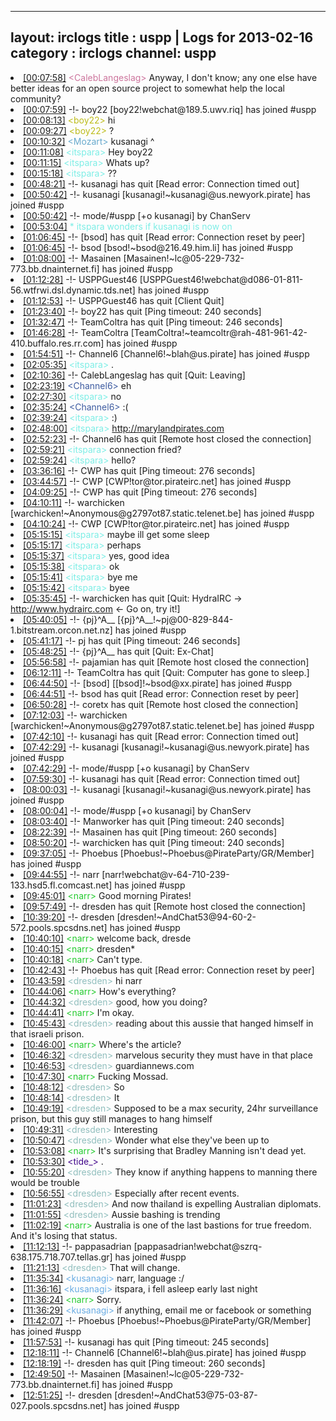 
---
layout: irclogs
title : uspp | Logs for 2013-02-16
category : irclogs
channel: uspp
---
<li class="logitem"><a href="#00:07:58" name="00:07:58" class="time">[00:07:58]</a> <span class="person" style="color:#cc749c">&lt;CalebLangeslag&gt;</span> Anyway, I don't know; any one else have better ideas for an open source project to somewhat help the local community? </li>
<li class="logitem"><a href="#00:07:59" name="00:07:59" class="time">[00:07:59]</a> -!- <span class="join">boy22</span> [boy22!webchat@189.5.uwv.riq] has joined #uspp </li>
<li class="logitem"><a href="#00:08:13" name="00:08:13" class="time">[00:08:13]</a> <span class="person" style="color:#bdbc1a">&lt;boy22&gt;</span> hi </li>
<li class="logitem"><a href="#00:09:27" name="00:09:27" class="time">[00:09:27]</a> <span class="person" style="color:#bdbc1a">&lt;boy22&gt;</span> ? </li>
<li class="logitem"><a href="#00:10:32" name="00:10:32" class="time">[00:10:32]</a> <span class="person" style="color:#67a9cd">&lt;Mozart&gt;</span> kusanagi ^ </li>
<li class="logitem"><a href="#00:11:08" name="00:11:08" class="time">[00:11:08]</a> <span class="person" style="color:#7deee6">&lt;itspara&gt;</span> Hey boy22  </li>
<li class="logitem"><a href="#00:11:15" name="00:11:15" class="time">[00:11:15]</a> <span class="person" style="color:#7deee6">&lt;itspara&gt;</span> Whats up? </li>
<li class="logitem"><a href="#00:15:18" name="00:15:18" class="time">[00:15:18]</a> <span class="person" style="color:#7deee6">&lt;itspara&gt;</span> ?? </li>
<li class="logitem"><a href="#00:48:21" name="00:48:21" class="time">[00:48:21]</a> -!- <span class="quit">kusanagi</span> has quit [Read error: Connection timed out] </li>
<li class="logitem"><a href="#00:50:42" name="00:50:42" class="time">[00:50:42]</a> -!- <span class="join">kusanagi</span> [kusanagi!~kusanagi@us.newyork.pirate] has joined #uspp </li>
<li class="logitem"><a href="#00:50:42" name="00:50:42" class="time">[00:50:42]</a> -!- mode/<span class="mode">#uspp</span> [+o kusanagi] by ChanServ </li>
<li class="logitem"><a href="#00:53:04" name="00:53:04" class="time">[00:53:04]</a> <span class="person" style="color:#7deee6">* itspara wonders if kusanagi is now on</span> </li>
<li class="logitem"><a href="#01:06:45" name="01:06:45" class="time">[01:06:45]</a> -!- <span class="quit">[bsod]</span> has quit [Read error: Connection reset by peer] </li>
<li class="logitem"><a href="#01:06:45" name="01:06:45" class="time">[01:06:45]</a> -!- <span class="join">bsod</span> [bsod!~bsod@216.49.him.li] has joined #uspp </li>
<li class="logitem"><a href="#01:08:00" name="01:08:00" class="time">[01:08:00]</a> -!- <span class="join">Masainen</span> [Masainen!~lc@05-229-732-773.bb.dnainternet.fi] has joined #uspp </li>
<li class="logitem"><a href="#01:12:28" name="01:12:28" class="time">[01:12:28]</a> -!- <span class="join">USPPGuest46</span> [USPPGuest46!webchat@d086-01-811-56.wtfrwi.dsl.dynamic.tds.net] has joined #uspp </li>
<li class="logitem"><a href="#01:12:53" name="01:12:53" class="time">[01:12:53]</a> -!- <span class="quit">USPPGuest46</span> has quit [Client Quit] </li>
<li class="logitem"><a href="#01:23:40" name="01:23:40" class="time">[01:23:40]</a> -!- <span class="quit">boy22</span> has quit [Ping timeout: 240 seconds] </li>
<li class="logitem"><a href="#01:32:47" name="01:32:47" class="time">[01:32:47]</a> -!- <span class="quit">TeamColtra</span> has quit [Ping timeout: 246 seconds] </li>
<li class="logitem"><a href="#01:46:28" name="01:46:28" class="time">[01:46:28]</a> -!- <span class="join">TeamColtra</span> [TeamColtra!~teamcoltr@rah-481-961-42-410.buffalo.res.rr.com] has joined #uspp </li>
<li class="logitem"><a href="#01:54:51" name="01:54:51" class="time">[01:54:51]</a> -!- <span class="join">Channel6</span> [Channel6!~blah@us.pirate] has joined #uspp </li>
<li class="logitem"><a href="#02:05:35" name="02:05:35" class="time">[02:05:35]</a> <span class="person" style="color:#7deee6">&lt;itspara&gt;</span> . </li>
<li class="logitem"><a href="#02:10:36" name="02:10:36" class="time">[02:10:36]</a> -!- <span class="quit">CalebLangeslag</span> has quit [Quit: Leaving] </li>
<li class="logitem"><a href="#02:23:19" name="02:23:19" class="time">[02:23:19]</a> <span class="person" style="color:#3d5ba0">&lt;Channel6&gt;</span> eh </li>
<li class="logitem"><a href="#02:27:30" name="02:27:30" class="time">[02:27:30]</a> <span class="person" style="color:#7deee6">&lt;itspara&gt;</span> no </li>
<li class="logitem"><a href="#02:35:24" name="02:35:24" class="time">[02:35:24]</a> <span class="person" style="color:#3d5ba0">&lt;Channel6&gt;</span> :( </li>
<li class="logitem"><a href="#02:39:24" name="02:39:24" class="time">[02:39:24]</a> <span class="person" style="color:#7deee6">&lt;itspara&gt;</span> :) </li>
<li class="logitem"><a href="#02:48:00" name="02:48:00" class="time">[02:48:00]</a> <span class="person" style="color:#7deee6">&lt;itspara&gt;</span> <a href="http://marylandpirates.com/archives/449" target="_blank">http://marylandpirates.com</a> </li>
<li class="logitem"><a href="#02:52:23" name="02:52:23" class="time">[02:52:23]</a> -!- <span class="quit">Channel6</span> has quit [Remote host closed the connection] </li>
<li class="logitem"><a href="#02:59:21" name="02:59:21" class="time">[02:59:21]</a> <span class="person" style="color:#7deee6">&lt;itspara&gt;</span> connection fried? </li>
<li class="logitem"><a href="#02:59:24" name="02:59:24" class="time">[02:59:24]</a> <span class="person" style="color:#7deee6">&lt;itspara&gt;</span> hello? </li>
<li class="logitem"><a href="#03:36:16" name="03:36:16" class="time">[03:36:16]</a> -!- <span class="quit">CWP</span> has quit [Ping timeout: 276 seconds] </li>
<li class="logitem"><a href="#03:44:57" name="03:44:57" class="time">[03:44:57]</a> -!- <span class="join">CWP</span> [CWP!tor@tor.pirateirc.net] has joined #uspp </li>
<li class="logitem"><a href="#04:09:25" name="04:09:25" class="time">[04:09:25]</a> -!- <span class="quit">CWP</span> has quit [Ping timeout: 276 seconds] </li>
<li class="logitem"><a href="#04:10:11" name="04:10:11" class="time">[04:10:11]</a> -!- <span class="join">warchicken</span> [warchicken!~Anonymous@g2797ot87.static.telenet.be] has joined #uspp </li>
<li class="logitem"><a href="#04:10:24" name="04:10:24" class="time">[04:10:24]</a> -!- <span class="join">CWP</span> [CWP!tor@tor.pirateirc.net] has joined #uspp </li>
<li class="logitem"><a href="#05:15:15" name="05:15:15" class="time">[05:15:15]</a> <span class="person" style="color:#7deee6">&lt;itspara&gt;</span> maybe ill get some sleep </li>
<li class="logitem"><a href="#05:15:17" name="05:15:17" class="time">[05:15:17]</a> <span class="person" style="color:#7deee6">&lt;itspara&gt;</span> perhaps </li>
<li class="logitem"><a href="#05:15:37" name="05:15:37" class="time">[05:15:37]</a> <span class="person" style="color:#7deee6">&lt;itspara&gt;</span> yes, good idea </li>
<li class="logitem"><a href="#05:15:38" name="05:15:38" class="time">[05:15:38]</a> <span class="person" style="color:#7deee6">&lt;itspara&gt;</span> ok </li>
<li class="logitem"><a href="#05:15:41" name="05:15:41" class="time">[05:15:41]</a> <span class="person" style="color:#7deee6">&lt;itspara&gt;</span> bye me </li>
<li class="logitem"><a href="#05:15:42" name="05:15:42" class="time">[05:15:42]</a> <span class="person" style="color:#7deee6">&lt;itspara&gt;</span> byee </li>
<li class="logitem"><a href="#05:35:45" name="05:35:45" class="time">[05:35:45]</a> -!- <span class="quit">warchicken</span> has quit [Quit:  HydraIRC -&gt; <a href="http://www.hydrairc.com" target="_blank">http://www.hydrairc.com</a> &lt;- Go on, try it!] </li>
<li class="logitem"><a href="#05:40:05" name="05:40:05" class="time">[05:40:05]</a> -!- <span class="join">{pj}^A__</span> [{pj}^A__!~pj@00-829-844-1.bitstream.orcon.net.nz] has joined #uspp </li>
<li class="logitem"><a href="#05:41:17" name="05:41:17" class="time">[05:41:17]</a> -!- <span class="quit">pj</span> has quit [Ping timeout: 246 seconds] </li>
<li class="logitem"><a href="#05:48:25" name="05:48:25" class="time">[05:48:25]</a> -!- <span class="quit">{pj}^A__</span> has quit [Quit: Ex-Chat] </li>
<li class="logitem"><a href="#05:56:58" name="05:56:58" class="time">[05:56:58]</a> -!- <span class="quit">pajamian</span> has quit [Remote host closed the connection] </li>
<li class="logitem"><a href="#06:12:11" name="06:12:11" class="time">[06:12:11]</a> -!- <span class="quit">TeamColtra</span> has quit [Quit: Computer has gone to sleep.] </li>
<li class="logitem"><a href="#06:44:50" name="06:44:50" class="time">[06:44:50]</a> -!- <span class="join">[bsod]</span> [[bsod]!~bsod@xx.pirate] has joined #uspp </li>
<li class="logitem"><a href="#06:44:51" name="06:44:51" class="time">[06:44:51]</a> -!- <span class="quit">bsod</span> has quit [Read error: Connection reset by peer] </li>
<li class="logitem"><a href="#06:50:28" name="06:50:28" class="time">[06:50:28]</a> -!- <span class="quit">coretx</span> has quit [Remote host closed the connection] </li>
<li class="logitem"><a href="#07:12:03" name="07:12:03" class="time">[07:12:03]</a> -!- <span class="join">warchicken</span> [warchicken!~Anonymous@g2797ot87.static.telenet.be] has joined #uspp </li>
<li class="logitem"><a href="#07:42:10" name="07:42:10" class="time">[07:42:10]</a> -!- <span class="quit">kusanagi</span> has quit [Read error: Connection timed out] </li>
<li class="logitem"><a href="#07:42:29" name="07:42:29" class="time">[07:42:29]</a> -!- <span class="join">kusanagi</span> [kusanagi!~kusanagi@us.newyork.pirate] has joined #uspp </li>
<li class="logitem"><a href="#07:42:29" name="07:42:29" class="time">[07:42:29]</a> -!- mode/<span class="mode">#uspp</span> [+o kusanagi] by ChanServ </li>
<li class="logitem"><a href="#07:59:30" name="07:59:30" class="time">[07:59:30]</a> -!- <span class="quit">kusanagi</span> has quit [Read error: Connection timed out] </li>
<li class="logitem"><a href="#08:00:03" name="08:00:03" class="time">[08:00:03]</a> -!- <span class="join">kusanagi</span> [kusanagi!~kusanagi@us.newyork.pirate] has joined #uspp </li>
<li class="logitem"><a href="#08:00:04" name="08:00:04" class="time">[08:00:04]</a> -!- mode/<span class="mode">#uspp</span> [+o kusanagi] by ChanServ </li>
<li class="logitem"><a href="#08:03:40" name="08:03:40" class="time">[08:03:40]</a> -!- <span class="quit">Manworker</span> has quit [Ping timeout: 240 seconds] </li>
<li class="logitem"><a href="#08:22:39" name="08:22:39" class="time">[08:22:39]</a> -!- <span class="quit">Masainen</span> has quit [Ping timeout: 260 seconds] </li>
<li class="logitem"><a href="#08:50:20" name="08:50:20" class="time">[08:50:20]</a> -!- <span class="quit">warchicken</span> has quit [Ping timeout: 240 seconds] </li>
<li class="logitem"><a href="#09:37:05" name="09:37:05" class="time">[09:37:05]</a> -!- <span class="join">Phoebus</span> [Phoebus!~Phoebus@PirateParty/GR/Member] has joined #uspp </li>
<li class="logitem"><a href="#09:44:55" name="09:44:55" class="time">[09:44:55]</a> -!- <span class="join">narr</span> [narr!webchat@v-64-710-239-133.hsd5.fl.comcast.net] has joined #uspp </li>
<li class="logitem"><a href="#09:45:01" name="09:45:01" class="time">[09:45:01]</a> <span class="person" style="color:#23cb2e">&lt;narr&gt;</span> Good morning Pirates! </li>
<li class="logitem"><a href="#09:57:49" name="09:57:49" class="time">[09:57:49]</a> -!- <span class="quit">dresden</span> has quit [Remote host closed the connection] </li>
<li class="logitem"><a href="#10:39:20" name="10:39:20" class="time">[10:39:20]</a> -!- <span class="join">dresden</span> [dresden!~AndChat53@94-60-2-572.pools.spcsdns.net] has joined #uspp </li>
<li class="logitem"><a href="#10:40:10" name="10:40:10" class="time">[10:40:10]</a> <span class="person" style="color:#23cb2e">&lt;narr&gt;</span> welcome back, dresde </li>
<li class="logitem"><a href="#10:40:15" name="10:40:15" class="time">[10:40:15]</a> <span class="person" style="color:#23cb2e">&lt;narr&gt;</span> dresden* </li>
<li class="logitem"><a href="#10:40:18" name="10:40:18" class="time">[10:40:18]</a> <span class="person" style="color:#23cb2e">&lt;narr&gt;</span> Can't type. </li>
<li class="logitem"><a href="#10:42:43" name="10:42:43" class="time">[10:42:43]</a> -!- <span class="quit">Phoebus</span> has quit [Read error: Connection reset by peer] </li>
<li class="logitem"><a href="#10:43:59" name="10:43:59" class="time">[10:43:59]</a> <span class="person" style="color:#90bebd">&lt;dresden&gt;</span> hi narr </li>
<li class="logitem"><a href="#10:44:06" name="10:44:06" class="time">[10:44:06]</a> <span class="person" style="color:#23cb2e">&lt;narr&gt;</span> How's everything? </li>
<li class="logitem"><a href="#10:44:32" name="10:44:32" class="time">[10:44:32]</a> <span class="person" style="color:#90bebd">&lt;dresden&gt;</span> good, how you doing? </li>
<li class="logitem"><a href="#10:44:41" name="10:44:41" class="time">[10:44:41]</a> <span class="person" style="color:#23cb2e">&lt;narr&gt;</span> I'm okay. </li>
<li class="logitem"><a href="#10:45:43" name="10:45:43" class="time">[10:45:43]</a> <span class="person" style="color:#90bebd">&lt;dresden&gt;</span> reading about this aussie that hanged himself in that israeli prison.  </li>
<li class="logitem"><a href="#10:46:00" name="10:46:00" class="time">[10:46:00]</a> <span class="person" style="color:#23cb2e">&lt;narr&gt;</span> Where's the article? </li>
<li class="logitem"><a href="#10:46:32" name="10:46:32" class="time">[10:46:32]</a> <span class="person" style="color:#90bebd">&lt;dresden&gt;</span> marvelous security they must have in that place </li>
<li class="logitem"><a href="#10:46:53" name="10:46:53" class="time">[10:46:53]</a> <span class="person" style="color:#90bebd">&lt;dresden&gt;</span> guardiannews.com </li>
<li class="logitem"><a href="#10:47:30" name="10:47:30" class="time">[10:47:30]</a> <span class="person" style="color:#23cb2e">&lt;narr&gt;</span> Fucking Mossad. </li>
<li class="logitem"><a href="#10:48:12" name="10:48:12" class="time">[10:48:12]</a> <span class="person" style="color:#90bebd">&lt;dresden&gt;</span> So </li>
<li class="logitem"><a href="#10:48:14" name="10:48:14" class="time">[10:48:14]</a> <span class="person" style="color:#90bebd">&lt;dresden&gt;</span> It </li>
<li class="logitem"><a href="#10:49:19" name="10:49:19" class="time">[10:49:19]</a> <span class="person" style="color:#90bebd">&lt;dresden&gt;</span> Supposed to be a max security, 24hr surveillance prison, but this guy still manages to hang himself </li>
<li class="logitem"><a href="#10:49:31" name="10:49:31" class="time">[10:49:31]</a> <span class="person" style="color:#90bebd">&lt;dresden&gt;</span> Interesting </li>
<li class="logitem"><a href="#10:50:47" name="10:50:47" class="time">[10:50:47]</a> <span class="person" style="color:#90bebd">&lt;dresden&gt;</span> Wonder what else they've been up to </li>
<li class="logitem"><a href="#10:53:08" name="10:53:08" class="time">[10:53:08]</a> <span class="person" style="color:#23cb2e">&lt;narr&gt;</span> It's surprising that Bradley Manning isn't dead yet. </li>
<li class="logitem"><a href="#10:53:30" name="10:53:30" class="time">[10:53:30]</a> <span class="person" style="color:#42078b">&lt;tide_&gt;</span> . </li>
<li class="logitem"><a href="#10:55:20" name="10:55:20" class="time">[10:55:20]</a> <span class="person" style="color:#90bebd">&lt;dresden&gt;</span> They know if anything happens to manning there would be trouble </li>
<li class="logitem"><a href="#10:56:55" name="10:56:55" class="time">[10:56:55]</a> <span class="person" style="color:#90bebd">&lt;dresden&gt;</span> Especially after recent events. </li>
<li class="logitem"><a href="#11:01:23" name="11:01:23" class="time">[11:01:23]</a> <span class="person" style="color:#90bebd">&lt;dresden&gt;</span> And now thailand is expelling Australian diplomats. </li>
<li class="logitem"><a href="#11:01:55" name="11:01:55" class="time">[11:01:55]</a> <span class="person" style="color:#90bebd">&lt;dresden&gt;</span> Aussie bashing is trending </li>
<li class="logitem"><a href="#11:02:19" name="11:02:19" class="time">[11:02:19]</a> <span class="person" style="color:#23cb2e">&lt;narr&gt;</span> Australia is one of the last bastions for true freedom. And it's losing that status. </li>
<li class="logitem"><a href="#11:12:13" name="11:12:13" class="time">[11:12:13]</a> -!- <span class="join">pappasadrian</span> [pappasadrian!webchat@szrq-638.175.718.707.tellas.gr] has joined #uspp </li>
<li class="logitem"><a href="#11:21:13" name="11:21:13" class="time">[11:21:13]</a> <span class="person" style="color:#90bebd">&lt;dresden&gt;</span> That will change. </li>
<li class="logitem"><a href="#11:35:34" name="11:35:34" class="time">[11:35:34]</a> <span class="person" style="color:#6aace3">&lt;kusanagi&gt;</span> narr, language :/ </li>
<li class="logitem"><a href="#11:36:16" name="11:36:16" class="time">[11:36:16]</a> <span class="person" style="color:#6aace3">&lt;kusanagi&gt;</span> itspara, i fell asleep early last night </li>
<li class="logitem"><a href="#11:36:24" name="11:36:24" class="time">[11:36:24]</a> <span class="person" style="color:#23cb2e">&lt;narr&gt;</span> Sorry. </li>
<li class="logitem"><a href="#11:36:29" name="11:36:29" class="time">[11:36:29]</a> <span class="person" style="color:#6aace3">&lt;kusanagi&gt;</span> if anything, email me or facebook or something </li>
<li class="logitem"><a href="#11:42:07" name="11:42:07" class="time">[11:42:07]</a> -!- <span class="join">Phoebus</span> [Phoebus!~Phoebus@PirateParty/GR/Member] has joined #uspp </li>
<li class="logitem"><a href="#11:57:53" name="11:57:53" class="time">[11:57:53]</a> -!- <span class="quit">kusanagi</span> has quit [Ping timeout: 245 seconds] </li>
<li class="logitem"><a href="#12:18:11" name="12:18:11" class="time">[12:18:11]</a> -!- <span class="join">Channel6</span> [Channel6!~blah@us.pirate] has joined #uspp </li>
<li class="logitem"><a href="#12:18:19" name="12:18:19" class="time">[12:18:19]</a> -!- <span class="quit">dresden</span> has quit [Ping timeout: 260 seconds] </li>
<li class="logitem"><a href="#12:49:50" name="12:49:50" class="time">[12:49:50]</a> -!- <span class="join">Masainen</span> [Masainen!~lc@05-229-732-773.bb.dnainternet.fi] has joined #uspp </li>
<li class="logitem"><a href="#12:51:25" name="12:51:25" class="time">[12:51:25]</a> -!- <span class="join">dresden</span> [dresden!~AndChat53@75-03-87-027.pools.spcsdns.net] has joined #uspp </li>


